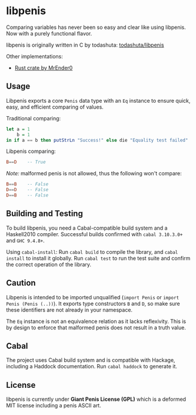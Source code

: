 # libpenis
Comparing variables has never been so easy and clear like using libpenis.
Now with a purely functional flavor.

libpenis is originally written in C by todashuta:
[todashuta/libpenis](https://github.com/todashuta/libpenis)

Other implementations:
 - [Rust crate by MrEnder0](https://crates.io/crates/libpenis)

## Usage
Libpenis exports a core `Penis` data type with an `Eq` instance to ensure
quick, easy, and efficient comparing of values.

Traditional comparing:
```hs
let a = 1
    b = 1
in if a == b then putStrLn "Success!" else die "Equality test failed"
```

Libpenis comparing:
```hs
B==D    -- True
```

*Note:* malformed penis is not allowed, thus the following won't compare:
```hs
B==B    -- False
D==D    -- False
D==B    -- False
```

## Building and Testing
To build libpenis, you need a Cabal-compatible build system and a Haskell2010
compiler. Successful builds confirmed with `cabal 3.10.3.0+` and `GHC 9.4.8+`.

Using `cabal-install`: Run `cabal build` to compile the library, and
`cabal install` to install it globally. Run `cabal test` to run the test suite
and confirm the correct operation of the library.

## Caution
Libpenis is intended to be imported unqualified (`import Penis` or
`import Penis (Penis (..))`). It exports type constructors `B` and `D`, so make
sure these identifiers are not already in your namespace.

The `Eq` instance is not an equivalence relation as it lacks reflexivity. This
is by design to enforce that malformed penis does not result in a truth value.

## Cabal
The project uses Cabal build system and is compatible with Hackage, including
a Haddock documentation. Run `cabal haddock` to generate it.

## License
libpenis is currently under **Giant Penis License (GPL)** which is a deformed
MIT license including a penis ASCII art.
